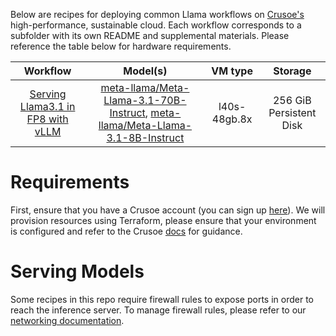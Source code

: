 Below are recipes for deploying common Llama workflows on [Crusoe's](https://crusoe.ai) high-performance, sustainable cloud. Each workflow corresponds to a subfolder with its own README and supplemental materials. Please reference the table below for hardware requirements.

| Workflow | Model(s) | VM type | Storage |
|:----:  | :----:  | :----:| :----: |
| [Serving Llama3.1 in FP8 with vLLM](vllm-fp8/) | [meta-llama/Meta-Llama-3.1-70B-Instruct](https://huggingface.co/meta-llama/Meta-Llama-3.1-70B-Instruct), [meta-llama/Meta-Llama-3.1-8B-Instruct](https://huggingface.co/meta-llama/Meta-Llama-3.1-8B-Instruct) | l40s-48gb.8x | 256 GiB Persistent Disk |

# Requirements
First, ensure that you have a Crusoe account (you can sign up [here](https://console.crusoecloud.com/)). We will provision resources using Terraform, please ensure that your environment is configured and refer to the Crusoe [docs](https://github.com/crusoecloud/terraform-provider-crusoe?tab=readme-ov-file#getting-started) for guidance.

# Serving Models
Some recipes in this repo require firewall rules to expose ports in order to reach the inference server. To manage firewall rules, please refer to our [networking documentation](https://docs.crusoecloud.com/networking/firewall-rules/managing-firewall-rules).
